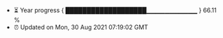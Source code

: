 - ⏳ Year progress { ███████████████████▁▁▁▁▁▁▁▁▁▁▁ } 66.11 %
- ⏰ Updated on Mon, 30 Aug 2021 07:19:02 GMT


